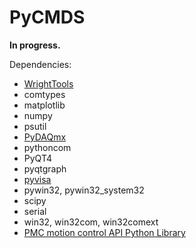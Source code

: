 # PyCMDS

__In progress.__

Dependencies:
- [WrightTools](https://github.com/wright-group/WrightTools)
- comtypes
- matplotlib
- numpy
- psutil
- [PyDAQmx](https://pythonhosted.org/PyDAQmx/)
- pythoncom
- PyQT4
- pyqtgraph
- [pyvisa](http://pyvisa.readthedocs.org/en/master/)
- pywin32, pywin32_system32
- scipy
- serial
- win32, win32com, win32comext
- [PMC motion control API Python Library](http://pmccorp.com/support/downloads.php)
